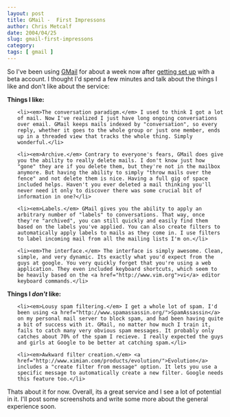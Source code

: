 ```yaml
---
layout: post
title: GMail -  First Impressons
author: Chris Metcalf
date: 2004/04/25
slug: gmail-first-impressons
category: 
tags: [ gmail ]
---
```


So I've been using <a href="http://gmail.google.com">GMail</a> for about a week now after <a href="/blog/archives/2004/04/19/googles-gmail-beta/">getting set up</a> with a beta account. I thought I'd spend a few minutes and talk about the things I like and don't like about the service:

<strong>Things I like:</strong>

<ul>

	<li><em>The conversation paradigm.</em> I used to think I got a lot of mail. Now I've realized I just have long ongoing conversations over email. GMail keeps mails indexed by "conversation", so every reply, whether it goes to the whole group or just one member, ends up in a threaded view that tracks the whole thing. Simply wonderful.</li>

	<li><em>Archive.</em> Contrary to everyone's fears, GMail does give you the ability to really delete mails. I don't know just how "gone" they are if you delete them, but they're not in the mailbox anymore. But having the ability to simply "throw mails over the fence" and not delete them is nice. Having a full gig of space included helps. Haven't you ever deleted a mail thinking you'll never need it only to discover there was some crucial bit of information in one?</li>

	<li><em>Labels.</em> GMail gives you the ability to apply an arbitrary number of "labels" to conversations. That way, once they're "archived", you can still quickly and easily find them based on the labels you've applied. You can also create filters to automatically apply labels to mails as they come in. I use filters to label incoming mail from all the mailing lists I'm on.</li>

	<li><em>The interface.</em> The interface is simply awesome. Clean, simple, and very dynamic. Its exactly what you'd expect from the guys at google. You very quickly forget that you're using a web application. They even included keyboard shortcuts, which seem to be heavily based on the <a href="http://www.vim.org">vi</a> editor keyboard commands.</li>

</ul>

<strong>Things I <em>don't</em> like:</strong>

<ul>

	<li><em>Lousy spam filtering.</em> I get a whole lot of spam. I'd been using <a href="http://www.spamassassin.org/">SpamAssassin</a> on my personal mail server to block spam, and had been having quite a bit of success with it. GMail, no matter how much I train it, fails to catch many very obvious spam messages. It probably only catches about 70% of the spam I recieve. I really expected the guys and girls at Google to be better at catching spam.</li>

	<li><em>Awkward filter creation.</em> <a href="http://www.ximian.com/products/evolution/">Evolution</a> includes a "create filter from message" option. It lets you use a specific message to automatically create a new filter. Google needs this feature too.</li>

</ul>

Thats about it for now. Overall, its a great service and I see a lot of potential in it. I'll post some screenshots and write some more about the general experience soon.

